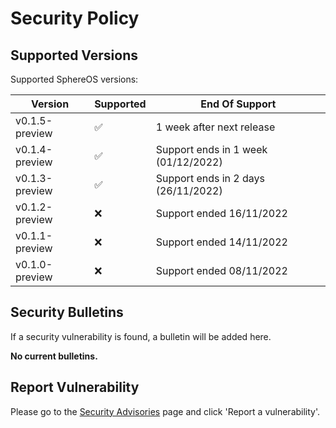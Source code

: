 # Security Policy

## Supported Versions

Supported SphereOS versions:

| Version          | Supported          | End Of Support                       |
| ---------------- | ------------------ | ------------------------------------ |
| v0.1.5-preview   | :white_check_mark: | 1 week after next release            |
| v0.1.4-preview   | :white_check_mark: | Support ends in 1 week (01/12/2022)  |
| v0.1.3-preview   | :white_check_mark: | Support ends in 2 days (26/11/2022)  |
| v0.1.2-preview   | ❌                 | Support ended 16/11/2022             |
| v0.1.1-preview   | ❌                 | Support ended 14/11/2022             |
| v0.1.0-preview   | ❌                 | Support ended 08/11/2022             |

## Security Bulletins
If a security vulnerability is found, a bulletin will be added here.

**No current bulletins.**

## Report Vulnerability
Please go to the [Security Advisories](https://github.com/Jspa2/SphereOS/security/advisories) page and click 'Report a vulnerability'.

